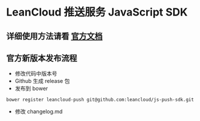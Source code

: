 # LeanCloud 推送服务 JavaScript SDK

## 详细使用方法请看 [官方文档](https://leancloud.cn/docs/js_push.html)

## 官方新版本发布流程

* 修改代码中版本号
* Github 生成 release 包
* 发布到 bower

```
bower register leancloud-push git@github.com:leancloud/js-push-sdk.git
```
* 修改 changelog.md
